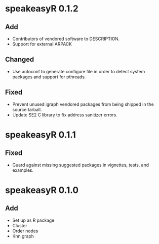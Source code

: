 # speakeasyR 0.1.2

## Add

- Contributors of vendored software to DESCRIPTION.
- Support for external ARPACK

## Changed

- Use autoconf to generate configure file in order to detect system packages and support for pthreads.

## Fixed

- Prevent unused igraph vendored packages from being shipped in the source tarball.
- Update SE2 C library to fix address sanitizer errors.

# speakeasyR 0.1.1

## Fixed

- Guard against missing suggested packages in vignettes, tests, and examples.

# speakeasyR 0.1.0

## Add

- Set up as R package
- Cluster
- Order nodes
- Knn graph
